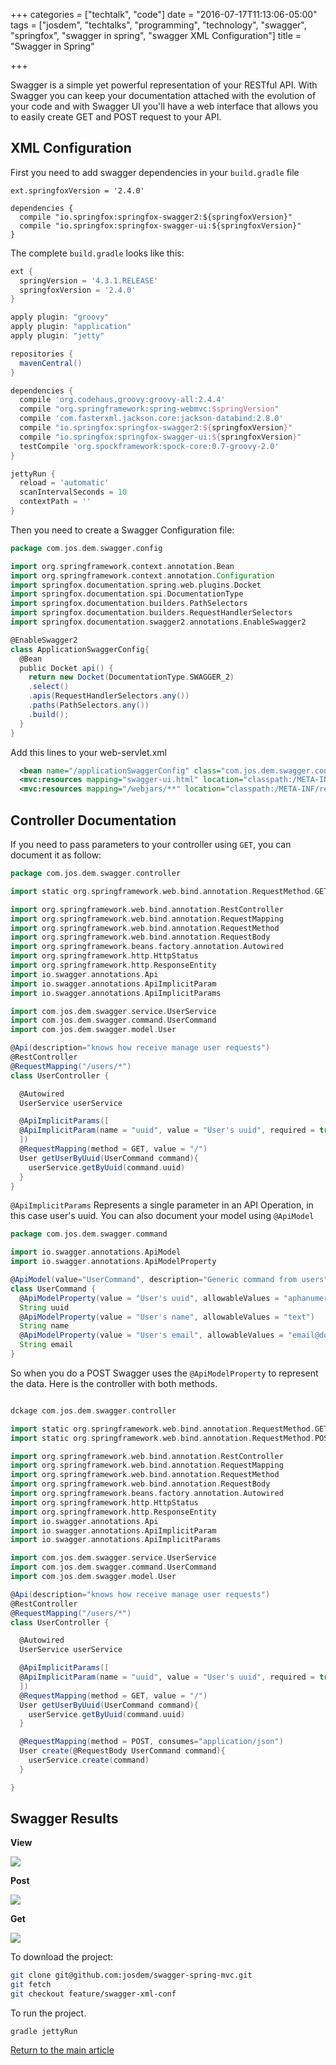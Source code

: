 +++
categories = ["techtalk", "code"]
date = "2016-07-17T11:13:06-05:00"
tags = ["josdem", "techtalks", "programming", "technology", "swagger", "springfox", "swagger in spring", "swagger XML Configuration"]
title = "Swagger in Spring"

+++

Swagger is a simple yet powerful representation of your RESTful API. With Swagger you can keep your documentation attached with the evolution of your code and with Swagger UI you'll have a web interface that allows you to easily create GET and POST request to your API.

## XML Configuration

First you need to add swagger dependencies in your `build.gradle` file

```
ext.springfoxVersion = '2.4.0'

dependencies {
  compile "io.springfox:springfox-swagger2:${springfoxVersion}"
  compile "io.springfox:springfox-swagger-ui:${springfoxVersion}"
}
```

The complete `build.gradle` looks like this:

```groovy
ext {
  springVersion = '4.3.1.RELEASE'
  springfoxVersion = '2.4.0'
}

apply plugin: "groovy"
apply plugin: "application"
apply plugin: "jetty"

repositories {
  mavenCentral()
}

dependencies {
  compile 'org.codehaus.groovy:groovy-all:2.4.4'
  compile "org.springframework:spring-webmvc:$springVersion"
  compile 'com.fasterxml.jackson.core:jackson-databind:2.8.0'
  compile "io.springfox:springfox-swagger2:${springfoxVersion}"
  compile "io.springfox:springfox-swagger-ui:${springfoxVersion}"
  testCompile 'org.spockframework:spock-core:0.7-groovy-2.0'
}

jettyRun {
  reload = 'automatic'
  scanIntervalSeconds = 10
  contextPath = ''
}
```

Then you need to create a Swagger Configuration file:

```groovy
package com.jos.dem.swagger.config

import org.springframework.context.annotation.Bean
import org.springframework.context.annotation.Configuration
import springfox.documentation.spring.web.plugins.Docket
import springfox.documentation.spi.DocumentationType
import springfox.documentation.builders.PathSelectors
import springfox.documentation.builders.RequestHandlerSelectors
import springfox.documentation.swagger2.annotations.EnableSwagger2

@EnableSwagger2
class ApplicationSwaggerConfig{
  @Bean
  public Docket api() {
    return new Docket(DocumentationType.SWAGGER_2)
    .select()
    .apis(RequestHandlerSelectors.any())
    .paths(PathSelectors.any())
    .build();
  }
}
```

Add this lines to your web-servlet.xml

```xml
  <bean name="/applicationSwaggerConfig" class="com.jos.dem.swagger.config.ApplicationSwaggerConfig"/>
  <mvc:resources mapping="swagger-ui.html" location="classpath:/META-INF/resources/"/>
  <mvc:resources mapping="/webjars/**" location="classpath:/META-INF/resources/webjars/"/>
```

## Controller Documentation

If you need to pass parameters to your controller using `GET`, you can document it as follow:

```groovy
package com.jos.dem.swagger.controller

import static org.springframework.web.bind.annotation.RequestMethod.GET

import org.springframework.web.bind.annotation.RestController
import org.springframework.web.bind.annotation.RequestMapping
import org.springframework.web.bind.annotation.RequestMethod
import org.springframework.web.bind.annotation.RequestBody
import org.springframework.beans.factory.annotation.Autowired
import org.springframework.http.HttpStatus
import org.springframework.http.ResponseEntity
import io.swagger.annotations.Api
import io.swagger.annotations.ApiImplicitParam
import io.swagger.annotations.ApiImplicitParams

import com.jos.dem.swagger.service.UserService
import com.jos.dem.swagger.command.UserCommand
import com.jos.dem.swagger.model.User

@Api(description="knows how receive manage user requests")
@RestController
@RequestMapping("/users/*")
class UserController {

  @Autowired
  UserService userService

  @ApiImplicitParams([
  @ApiImplicitParam(name = "uuid", value = "User's uuid", required = true, dataType = "string", paramType = "query")
  ])
  @RequestMapping(method = GET, value = "/")
  User getUserByUuid(UserCommand command){
    userService.getByUuid(command.uuid)
  }
}
```

`@ApiImplicitParams` Represents a single parameter in an API Operation, in this case user's uuid. You can also document your model using `@ApiModel`

```groovy
package com.jos.dem.swagger.command

import io.swagger.annotations.ApiModel
import io.swagger.annotations.ApiModelProperty

@ApiModel(value="UserCommand", description="Generic command from users")
class UserCommand {
  @ApiModelProperty(value = "User's uuid", allowableValues = "aphanumeric")
  String uuid
  @ApiModelProperty(value = "User's name", allowableValues = "text")
  String name
  @ApiModelProperty(value = "User's email", allowableValues = "email@domain")
  String email
}
```

So when you do a POST Swagger uses the `@ApiModelProperty` to represent the data. Here is the controller with both methods.

```groovy

dckage com.jos.dem.swagger.controller

import static org.springframework.web.bind.annotation.RequestMethod.GET
import static org.springframework.web.bind.annotation.RequestMethod.POST

import org.springframework.web.bind.annotation.RestController
import org.springframework.web.bind.annotation.RequestMapping
import org.springframework.web.bind.annotation.RequestMethod
import org.springframework.web.bind.annotation.RequestBody
import org.springframework.beans.factory.annotation.Autowired
import org.springframework.http.HttpStatus
import org.springframework.http.ResponseEntity
import io.swagger.annotations.Api
import io.swagger.annotations.ApiImplicitParam
import io.swagger.annotations.ApiImplicitParams

import com.jos.dem.swagger.service.UserService
import com.jos.dem.swagger.command.UserCommand
import com.jos.dem.swagger.model.User

@Api(description="knows how receive manage user requests")
@RestController
@RequestMapping("/users/*")
class UserController {

  @Autowired
  UserService userService

  @ApiImplicitParams([
  @ApiImplicitParam(name = "uuid", value = "User's uuid", required = true, dataType = "string", paramType = "query")
  ])
  @RequestMapping(method = GET, value = "/")
  User getUserByUuid(UserCommand command){
    userService.getByUuid(command.uuid)
  }

  @RequestMapping(method = POST, consumes="application/json")
  User create(@RequestBody UserCommand command){
    userService.create(command)
  }

}
```

## Swagger Results

**View**

<img src="/img/techtalks/spring/swagger1.png">

**Post**

<img src="/img/techtalks/spring/swagger2.png">

**Get**

<img src="/img/techtalks/spring/swagger3.png">

To download the project:

```bash
git clone git@github.com:josdem/swagger-spring-mvc.git
git fetch
git checkout feature/swagger-xml-conf
```

To run the project.

```
gradle jettyRun
```

[Return to the main article](/techtalk/spring)
